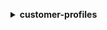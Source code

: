 **<details ><summary style="color:none;">customer-profiles</summary><blockquote>**

- **<details><summary style="color:none;"><b><u>add-profile-key</b></u></summary><blockquote>**

  * **<p style="color:none;">--profile-id</p>**
  * **<p style="color:none;">--key-name</p>**
  * **<p style="color:none;">--values</p>**
  * **<p style="color:none;">--domain-name</p>**
  * **<p style="color:none;">--cli-input-json</p>**
  * **<p style="color:none;">--cli-input-yaml</p>**
  * **<p style="color:none;">--generate-cli-skeleton</p>**

  </br>

  <p style="color:red;">Description</p>

  </br>

  ## **Examples**

  ```bash

  ```
  ```json

  ```

  </br>

- **<details><summary style="color:none;"><b><u>create-domain</b></u></summary><blockquote>**

  * **<p style="color:none;">--domain-name</p>**
  * **<p style="color:none;">--default-expiration-days</p>**
  * **<p style="color:none;">--default-encryption-key</p>**
  * **<p style="color:none;">--dead-letter-queue-url</p>**
  * **<p style="color:none;">--matching</p>**
  * **<p style="color:none;">--tags</p>**
  * **<p style="color:none;">--cli-input-json</p>**
  * **<p style="color:none;">--cli-input-yaml</p>**
  * **<p style="color:none;">--generate-cli-skeleton</p>**

  </br>

  <p style="color:red;">Description</p>

  </br>

  ## **Examples**

  ```bash

  ```
  ```json

  ```

  </br>

- **<details><summary style="color:none;"><b><u>create-profile</b></u></summary><blockquote>**

  * **<p style="color:none;">--domain-name</p>**
  * **<p style="color:none;">--account-number</p>**
  * **<p style="color:none;">--additional-information</p>**
  * **<p style="color:none;">--party-type</p>**
  * **<p style="color:none;">--business-name</p>**
  * **<p style="color:none;">--first-name</p>**
  * **<p style="color:none;">--middle-name</p>**
  * **<p style="color:none;">--last-name</p>**
  * **<p style="color:none;">--birth-date</p>**
  * **<p style="color:none;">--gender</p>**
  * **<p style="color:none;">--phone-number</p>**
  * **<p style="color:none;">--mobile-phone-number</p>**
  * **<p style="color:none;">--home-phone-number</p>**
  * **<p style="color:none;">--business-phone-number</p>**
  * **<p style="color:none;">--email-address</p>**
  * **<p style="color:none;">--personal-email-address</p>**
  * **<p style="color:none;">--business-email-address</p>**
  * **<p style="color:none;">--address</p>**
  * **<p style="color:none;">--shipping-address</p>**
  * **<p style="color:none;">--mailing-address</p>**
  * **<p style="color:none;">--billing-address</p>**
  * **<p style="color:none;">--attributes</p>**
  * **<p style="color:none;">--cli-input-json</p>**
  * **<p style="color:none;">--cli-input-yaml</p>**
  * **<p style="color:none;">--generate-cli-skeleton</p>**

  </br>

  <p style="color:red;">Description</p>

  </br>

  ## **Examples**

  ```bash

  ```
  ```json

  ```

  </br>

- **<details><summary style="color:none;"><b><u>delete-domain</b></u></summary><blockquote>**

  * **<p style="color:none;">--domain-name</p>**
  * **<p style="color:none;">--cli-input-json</p>**
  * **<p style="color:none;">--cli-input-yaml</p>**
  * **<p style="color:none;">--generate-cli-skeleton</p>**

  </br>

  <p style="color:red;">Description</p>

  </br>

  ## **Examples**

  ```bash

  ```
  ```json

  ```

  </br>

- **<details><summary style="color:none;"><b><u>delete-integration</b></u></summary><blockquote>**

  * **<p style="color:none;">--domain-name</p>**
  * **<p style="color:none;">--uri</p>**
  * **<p style="color:none;">--cli-input-json</p>**
  * **<p style="color:none;">--cli-input-yaml</p>**
  * **<p style="color:none;">--generate-cli-skeleton</p>**

  </br>

  <p style="color:red;">Description</p>

  </br>

  ## **Examples**

  ```bash

  ```
  ```json

  ```

  </br>

- **<details><summary style="color:none;"><b><u>delete-profile</b></u></summary><blockquote>**

  * **<p style="color:none;">--profile-id</p>**
  * **<p style="color:none;">--domain-name</p>**
  * **<p style="color:none;">--cli-input-json</p>**
  * **<p style="color:none;">--cli-input-yaml</p>**
  * **<p style="color:none;">--generate-cli-skeleton</p>**

  </br>

  <p style="color:red;">Description</p>

  </br>

  ## **Examples**

  ```bash

  ```
  ```json

  ```

  </br>

- **<details><summary style="color:none;"><b><u>delete-profile-key</b></u></summary><blockquote>**

  * **<p style="color:none;">--profile-id</p>**
  * **<p style="color:none;">--key-name</p>**
  * **<p style="color:none;">--values</p>**
  * **<p style="color:none;">--domain-name</p>**
  * **<p style="color:none;">--cli-input-json</p>**
  * **<p style="color:none;">--cli-input-yaml</p>**
  * **<p style="color:none;">--generate-cli-skeleton</p>**

  </br>

  <p style="color:red;">Description</p>

  </br>

  ## **Examples**

  ```bash

  ```
  ```json

  ```

  </br>

- **<details><summary style="color:none;"><b><u>delete-profile-object</b></u></summary><blockquote>**

  * **<p style="color:none;">--profile-id</p>**
  * **<p style="color:none;">--profile-object-unique-key</p>**
  * **<p style="color:none;">--object-type-name</p>**
  * **<p style="color:none;">--domain-name</p>**
  * **<p style="color:none;">--cli-input-json</p>**
  * **<p style="color:none;">--cli-input-yaml</p>**
  * **<p style="color:none;">--generate-cli-skeleton</p>**

  </br>

  <p style="color:red;">Description</p>

  </br>

  ## **Examples**

  ```bash

  ```
  ```json

  ```

  </br>

- **<details><summary style="color:none;"><b><u>delete-profile-object-type</b></u></summary><blockquote>**

  * **<p style="color:none;">--domain-name</p>**
  * **<p style="color:none;">--object-type-name</p>**
  * **<p style="color:none;">--cli-input-json</p>**
  * **<p style="color:none;">--cli-input-yaml</p>**
  * **<p style="color:none;">--generate-cli-skeleton</p>**

  </br>

  <p style="color:red;">Description</p>

  </br>

  ## **Examples**

  ```bash

  ```
  ```json

  ```

  </br>

- **<details><summary style="color:none;"><b><u>get-domain</b></u></summary><blockquote>**

  * **<p style="color:none;">--domain-name</p>**
  * **<p style="color:none;">--cli-input-json</p>**
  * **<p style="color:none;">--cli-input-yaml</p>**
  * **<p style="color:none;">--generate-cli-skeleton</p>**

  </br>

  <p style="color:red;">Description</p>

  </br>

  ## **Examples**

  ```bash

  ```
  ```json

  ```

  </br>

- **<details><summary style="color:none;"><b><u>get-integration</b></u></summary><blockquote>**

  * **<p style="color:none;">--domain-name</p>**
  * **<p style="color:none;">--uri</p>**
  * **<p style="color:none;">--cli-input-json</p>**
  * **<p style="color:none;">--cli-input-yaml</p>**
  * **<p style="color:none;">--generate-cli-skeleton</p>**

  </br>

  <p style="color:red;">Description</p>

  </br>

  ## **Examples**

  ```bash

  ```
  ```json

  ```

  </br>

- **<details><summary style="color:none;"><b><u>get-matches</b></u></summary><blockquote>**

  * **<p style="color:none;">--next-token</p>**
  * **<p style="color:none;">--max-results</p>**
  * **<p style="color:none;">--domain-name</p>**
  * **<p style="color:none;">--cli-input-json</p>**
  * **<p style="color:none;">--cli-input-yaml</p>**
  * **<p style="color:none;">--generate-cli-skeleton</p>**

  </br>

  <p style="color:red;">Description</p>

  </br>

  ## **Examples**

  ```bash

  ```
  ```json

  ```

  </br>

- **<details><summary style="color:none;"><b><u>get-profile-object-type</b></u></summary><blockquote>**

  * **<p style="color:none;">--domain-name</p>**
  * **<p style="color:none;">--object-type-name</p>**
  * **<p style="color:none;">--cli-input-json</p>**
  * **<p style="color:none;">--cli-input-yaml</p>**
  * **<p style="color:none;">--generate-cli-skeleton</p>**

  </br>

  <p style="color:red;">Description</p>

  </br>

  ## **Examples**

  ```bash

  ```
  ```json

  ```

  </br>

- **<details><summary style="color:none;"><b><u>get-profile-object-type-template</b></u></summary><blockquote>**

  * **<p style="color:none;">--template-id</p>**
  * **<p style="color:none;">--cli-input-json</p>**
  * **<p style="color:none;">--cli-input-yaml</p>**
  * **<p style="color:none;">--generate-cli-skeleton</p>**

  </br>

  <p style="color:red;">Description</p>

  </br>

  ## **Examples**

  ```bash

  ```
  ```json

  ```

  </br>

- **<details><summary style="color:none;"><b><u>help</b></u></summary><blockquote>**

  * **<p style="color:none;"></p>**

  </br>

  <p style="color:red;">Description</p>

  </br>

  ## **Examples**

  ```bash

  ```
  ```json

  ```

  </br>

- **<details><summary style="color:none;"><b><u>list-account-integrations</b></u></summary><blockquote>**

  * **<p style="color:none;">--uri</p>**
  * **<p style="color:none;">--next-token</p>**
  * **<p style="color:none;">--max-results</p>**
  * **<p style="color:none;">--cli-input-json</p>**
  * **<p style="color:none;">--cli-input-yaml</p>**
  * **<p style="color:none;">--generate-cli-skeleton</p>**

  </br>

  <p style="color:red;">Description</p>

  </br>

  ## **Examples**

  ```bash

  ```
  ```json

  ```

  </br>

- **<details><summary style="color:none;"><b><u>list-domains</b></u></summary><blockquote>**

  * **<p style="color:none;">--next-token</p>**
  * **<p style="color:none;">--max-results</p>**
  * **<p style="color:none;">--cli-input-json</p>**
  * **<p style="color:none;">--cli-input-yaml</p>**
  * **<p style="color:none;">--generate-cli-skeleton</p>**

  </br>

  <p style="color:red;">Description</p>

  </br>

  ## **Examples**

  ```bash

  ```
  ```json

  ```

  </br>

- **<details><summary style="color:none;"><b><u>list-integrations</b></u></summary><blockquote>**

  * **<p style="color:none;">--domain-name</p>**
  * **<p style="color:none;">--next-token</p>**
  * **<p style="color:none;">--max-results</p>**
  * **<p style="color:none;">--cli-input-json</p>**
  * **<p style="color:none;">--cli-input-yaml</p>**
  * **<p style="color:none;">--generate-cli-skeleton</p>**

  </br>

  <p style="color:red;">Description</p>

  </br>

  ## **Examples**

  ```bash

  ```
  ```json

  ```

  </br>

- **<details><summary style="color:none;"><b><u>list-profile-objects</b></u></summary><blockquote>**

  * **<p style="color:none;">--next-token</p>**
  * **<p style="color:none;">--max-results</p>**
  * **<p style="color:none;">--domain-name</p>**
  * **<p style="color:none;">--object-type-name</p>**
  * **<p style="color:none;">--profile-id</p>**
  * **<p style="color:none;">--cli-input-json</p>**
  * **<p style="color:none;">--cli-input-yaml</p>**
  * **<p style="color:none;">--generate-cli-skeleton</p>**

  </br>

  <p style="color:red;">Description</p>

  </br>

  ## **Examples**

  ```bash

  ```
  ```json

  ```

  </br>

- **<details><summary style="color:none;"><b><u>list-profile-object-types</b></u></summary><blockquote>**

  * **<p style="color:none;">--domain-name</p>**
  * **<p style="color:none;">--next-token</p>**
  * **<p style="color:none;">--max-results</p>**
  * **<p style="color:none;">--cli-input-json</p>**
  * **<p style="color:none;">--cli-input-yaml</p>**
  * **<p style="color:none;">--generate-cli-skeleton</p>**

  </br>

  <p style="color:red;">Description</p>

  </br>

  ## **Examples**

  ```bash

  ```
  ```json

  ```

  </br>

- **<details><summary style="color:none;"><b><u>list-profile-object-type-templates</b></u></summary><blockquote>**

  * **<p style="color:none;">--next-token</p>**
  * **<p style="color:none;">--max-results</p>**
  * **<p style="color:none;">--cli-input-json</p>**
  * **<p style="color:none;">--cli-input-yaml</p>**
  * **<p style="color:none;">--generate-cli-skeleton</p>**

  </br>

  <p style="color:red;">Description</p>

  </br>

  ## **Examples**

  ```bash

  ```
  ```json

  ```

  </br>

- **<details><summary style="color:none;"><b><u>list-tags-for-resource</b></u></summary><blockquote>**

  * **<p style="color:none;">--resource-arn</p>**
  * **<p style="color:none;">--cli-input-json</p>**
  * **<p style="color:none;">--cli-input-yaml</p>**
  * **<p style="color:none;">--generate-cli-skeleton</p>**

  </br>

  <p style="color:red;">Description</p>

  </br>

  ## **Examples**

  ```bash

  ```
  ```json

  ```

  </br>

- **<details><summary style="color:none;"><b><u>merge-profiles</b></u></summary><blockquote>**

  * **<p style="color:none;">--domain-name</p>**
  * **<p style="color:none;">--main-profile-id</p>**
  * **<p style="color:none;">--profile-ids-to-be-merged</p>**
  * **<p style="color:none;">--field-source-profile-ids</p>**
  * **<p style="color:none;">--cli-input-json</p>**
  * **<p style="color:none;">--cli-input-yaml</p>**
  * **<p style="color:none;">--generate-cli-skeleton</p>**

  </br>

  <p style="color:red;">Description</p>

  </br>

  ## **Examples**

  ```bash

  ```
  ```json

  ```

  </br>

- **<details><summary style="color:none;"><b><u>put-integration</b></u></summary><blockquote>**

  * **<p style="color:none;">--domain-name</p>**
  * **<p style="color:none;">--uri</p>**
  * **<p style="color:none;">--object-type-name</p>**
  * **<p style="color:none;">--tags</p>**
  * **<p style="color:none;">--flow-definition</p>**
  * **<p style="color:none;">--cli-input-json</p>**
  * **<p style="color:none;">--cli-input-yaml</p>**
  * **<p style="color:none;">--generate-cli-skeleton</p>**

  </br>

  <p style="color:red;">Description</p>

  </br>

  ## **Examples**

  ```bash

  ```
  ```json

  ```

  </br>

- **<details><summary style="color:none;"><b><u>put-profile-object</b></u></summary><blockquote>**

  * **<p style="color:none;">--object-type-name</p>**
  * **<p style="color:none;">--object</p>**
  * **<p style="color:none;">--domain-name</p>**
  * **<p style="color:none;">--cli-input-json</p>**
  * **<p style="color:none;">--cli-input-yaml</p>**
  * **<p style="color:none;">--generate-cli-skeleton</p>**

  </br>

  <p style="color:red;">Description</p>

  </br>

  ## **Examples**

  ```bash

  ```
  ```json

  ```

  </br>

- **<details><summary style="color:none;"><b><u>put-profile-object-type</b></u></summary><blockquote>**

  * **<p style="color:none;">--domain-name</p>**
  * **<p style="color:none;">--object-type-name</p>**
  * **<p style="color:none;">--description</p>**
  * **<p style="color:none;">--template-id</p>**
  * **<p style="color:none;">--expiration-days</p>**
  * **<p style="color:none;">--encryption-key</p>**
  * **<p style="color:none;">--allow-profile-creation</p>**
  * **<p style="color:none;">--no-allow-profile-creation</p>**
  * **<p style="color:none;">--fields</p>**
  * **<p style="color:none;">--keys</p>**
  * **<p style="color:none;">--tags</p>**
  * **<p style="color:none;">--cli-input-json</p>**
  * **<p style="color:none;">--cli-input-yaml</p>**
  * **<p style="color:none;">--generate-cli-skeleton</p>**

  </br>

  <p style="color:red;">Description</p>

  </br>

  ## **Examples**

  ```bash

  ```
  ```json

  ```

  </br>

- **<details><summary style="color:none;"><b><u>search-profiles</b></u></summary><blockquote>**

  * **<p style="color:none;">--next-token</p>**
  * **<p style="color:none;">--max-results</p>**
  * **<p style="color:none;">--domain-name</p>**
  * **<p style="color:none;">--key-name</p>**
  * **<p style="color:none;">--values</p>**
  * **<p style="color:none;">--cli-input-json</p>**
  * **<p style="color:none;">--cli-input-yaml</p>**
  * **<p style="color:none;">--generate-cli-skeleton</p>**

  </br>

  <p style="color:red;">Description</p>

  </br>

  ## **Examples**

  ```bash

  ```
  ```json

  ```

  </br>

- **<details><summary style="color:none;"><b><u>tag-resource</b></u></summary><blockquote>**

  * **<p style="color:none;">--resource-arn</p>**
  * **<p style="color:none;">--tags</p>**
  * **<p style="color:none;">--cli-input-json</p>**
  * **<p style="color:none;">--cli-input-yaml</p>**
  * **<p style="color:none;">--generate-cli-skeleton</p>**

  </br>

  <p style="color:red;">Description</p>

  </br>

  ## **Examples**

  ```bash

  ```
  ```json

  ```

  </br>

- **<details><summary style="color:none;"><b><u>untag-resource</b></u></summary><blockquote>**

  * **<p style="color:none;">--resource-arn</p>**
  * **<p style="color:none;">--tag-keys</p>**
  * **<p style="color:none;">--cli-input-json</p>**
  * **<p style="color:none;">--cli-input-yaml</p>**
  * **<p style="color:none;">--generate-cli-skeleton</p>**

  </br>

  <p style="color:red;">Description</p>

  </br>

  ## **Examples**

  ```bash

  ```
  ```json

  ```

  </br>

- **<details><summary style="color:none;"><b><u>update-domain</b></u></summary><blockquote>**

  * **<p style="color:none;">--domain-name</p>**
  * **<p style="color:none;">--default-expiration-days</p>**
  * **<p style="color:none;">--default-encryption-key</p>**
  * **<p style="color:none;">--dead-letter-queue-url</p>**
  * **<p style="color:none;">--matching</p>**
  * **<p style="color:none;">--tags</p>**
  * **<p style="color:none;">--cli-input-json</p>**
  * **<p style="color:none;">--cli-input-yaml</p>**
  * **<p style="color:none;">--generate-cli-skeleton</p>**

  </br>

  <p style="color:red;">Description</p>

  </br>

  ## **Examples**

  ```bash

  ```
  ```json

  ```

  </br>

- **<details><summary style="color:none;"><b><u>update-profile</b></u></summary><blockquote>**

  * **<p style="color:none;">--domain-name</p>**
  * **<p style="color:none;">--profile-id</p>**
  * **<p style="color:none;">--additional-information</p>**
  * **<p style="color:none;">--account-number</p>**
  * **<p style="color:none;">--party-type</p>**
  * **<p style="color:none;">--business-name</p>**
  * **<p style="color:none;">--first-name</p>**
  * **<p style="color:none;">--middle-name</p>**
  * **<p style="color:none;">--last-name</p>**
  * **<p style="color:none;">--birth-date</p>**
  * **<p style="color:none;">--gender</p>**
  * **<p style="color:none;">--phone-number</p>**
  * **<p style="color:none;">--mobile-phone-number</p>**
  * **<p style="color:none;">--home-phone-number</p>**
  * **<p style="color:none;">--business-phone-number</p>**
  * **<p style="color:none;">--email-address</p>**
  * **<p style="color:none;">--personal-email-address</p>**
  * **<p style="color:none;">--business-email-address</p>**
  * **<p style="color:none;">--address</p>**
  * **<p style="color:none;">--shipping-address</p>**
  * **<p style="color:none;">--mailing-address</p>**
  * **<p style="color:none;">--billing-address</p>**
  * **<p style="color:none;">--attributes</p>**
  * **<p style="color:none;">--cli-input-json</p>**
  * **<p style="color:none;">--cli-input-yaml</p>**
  * **<p style="color:none;">--generate-cli-skeleton</p>**

  </br>

  <p style="color:red;">Description</p>

  </br>

  ## **Examples**

  ```bash

  ```
  ```json

  ```

  </br>

</blockquote></details>
</blockquote></details>
</blockquote></details>
</blockquote></details>
</blockquote></details>
</blockquote></details>
</blockquote></details>
</blockquote></details>
</blockquote></details>
</blockquote></details>
</blockquote></details>
</blockquote></details>
</blockquote></details>
</blockquote></details>
</blockquote></details>
</blockquote></details>
</blockquote></details>
</blockquote></details>
</blockquote></details>
</blockquote></details>
</blockquote></details>
</blockquote></details>
</blockquote></details>
</blockquote></details>
</blockquote></details>
</blockquote></details>
</blockquote></details>
</blockquote></details>
</blockquote></details>
</blockquote></details>
</blockquote></details>
</blockquote></details>
